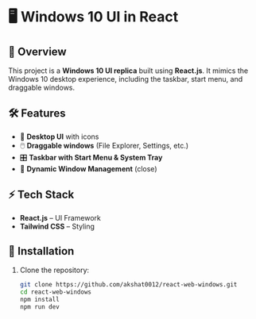 # 🖥️ Windows 10 UI in React

## 📌 Overview
This project is a **Windows 10 UI replica** built using **React.js**. It mimics the Windows 10 desktop experience, including the taskbar, start menu, and draggable windows.

## 🛠️ Features
- 📂 **Desktop UI** with icons  
- 🖱️ **Draggable windows** (File Explorer, Settings, etc.)  
- 🎛️ **Taskbar with Start Menu & System Tray**  
- 🔄 **Dynamic Window Management** (close)  

## ⚡ Tech Stack
- **React.js** – UI Framework  
- **Tailwind CSS** – Styling  

## 🚀 Installation
1. Clone the repository:  
   ```bash
   git clone https://github.com/akshat0012/react-web-windows.git
   cd react-web-windows
   npm install
   npm run dev
